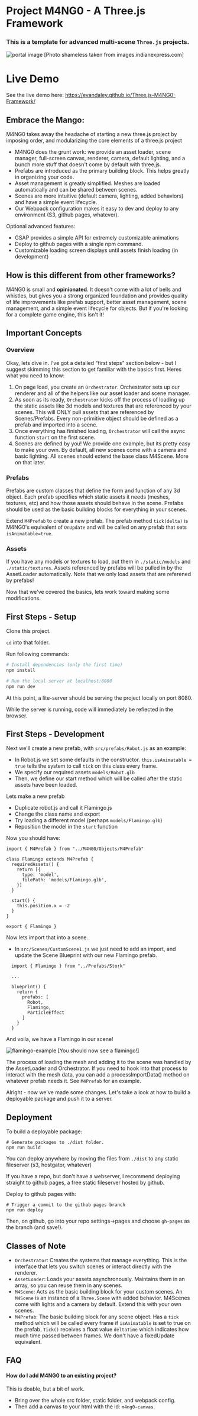 # Project M4NG0 - A Three.js Framework
### This is a template for advanced multi-scene `Three.js` projects.
![portal image](mango.jpg)
[Photo shameless taken from images.indianexpress.com]

# Live Demo
See the live demo here: https://evandaley.github.io/Three.js-M4NG0-Framework/

## Embrace the Mango:

M4NG0 takes away the headache of starting a new three.js project by imposing order, and modularizing the core elements of a three.js project

- M4NG0 does the grunt work: we provide an asset loader, scene manager, full-screen canvas, renderer, camera, default lighting, and a bunch more stuff that doesn't come by default with three.js.
- Prefabs are introduced as the primary building block. This helps greatly in organizing your code.
- Asset management is greatly simplified. Meshes are loaded automatically and can be shared between scenes.
- Scenes are more intuitive (default camera, lighting, added behaviors) and have a simple event lifecycle.
- Our Webpack configuration makes it easy to dev and deploy to any environment (S3, github pages, whatever).

Optional advanced features:
- GSAP provides a simple API for extremely customizable animations
- Deploy to github pages with a single npm command.
- Customizable loading screen displays until assets finish loading (in development)

## How is this different from other frameworks?
M4NG0 is small and **opinionated**. It doesn't come with a lot of bells and whistles, but gives you a strong organized foundation and provides quality of life improvements like prefab support, better asset management, scene management, and a simple event lifecycle for objects. But if you're looking for a complete game engine, this isn't it! 

## Important Concepts
### Overview
Okay, lets dive in. I've got a detailed "first steps" section below - but I suggest skimming this section to get familiar with the basics first. Heres what you need to know:

1. On page load, you create an `Orchestrator`. Orchestrator sets up our renderer and all of the helpers like our asset loader and scene manager.
2. As soon as its ready, `Orchestrator` kicks off the process of loading up the static assets like 3d models and textures that are referenced by your scenes. This will ONLY pull assets that are referenced by Scenes/Prefabs. Every non-primitive object should be defined as a prefab and imported into a scene.
3. Once everything has finished loading, `Orchestrator` will call the async function `start` on the first scene.
4. Scenes are defined by you! We provide one example, but its pretty easy to make your own. By default, all new scenes come with a camera and basic lighting. All scenes should extend the base class M4Scene. More on that later.

### Prefabs
Prefabs are custom classes that define the form and function of any 3d object. Each prefab specifies which static assets it needs (meshes, textures, etc) and how those assets should behave in the scene. Prefabs should be used as the basic building blocks for everything in your scenes.

Extend `M4Prefab` to create a new prefab. The prefab method `tick(delta)` is M4NG0's equivalent of `OnUpdate` and will be called on any prefab that sets `isAnimatable=true`.

### Assets
If you have any models or textures to load, put them in `./static/models` and `./static/textures`. Assets referenced by prefabs will be pulled in by the AssetLoader automatically. Note that we only load assets that are referened by prefabs! 

Now that we've covered the basics, lets work toward making some modifications.

## First Steps - Setup
Clone this project.

`cd` into that folder.

Run following commands:

``` bash
# Install dependencies (only the first time)
npm install

# Run the local server at localhost:8080
npm run dev
```
At this point, a lite-server should be serving the project locally on port 8080.

While the server is running, code will immediately be reflected in the browser.

## First Steps - Development
Next we'll create a new prefab, with `src/prefabs/Robot.js` as an example:
- In Robot.js we set some defaults in the constructor. `this.isAnimatable = true` tells the system to call `tick` on this class every frame.
- We specify our required assets `models/Robot.glb`
- Then, we define our start method which will be called after the static assets have been loaded.

Lets make a new prefab
- Duplicate robot.js and call it Flamingo.js
- Change the class name and export
- Try loading a different model (perhaps `models/Flamingo.glb`)
- Reposition the model in the `start` function

Now you should have:
```
import { M4Prefab } from "../M4NG0/Objects/M4Prefab"

class Flamingo extends M4Prefab {
  requiredAssets() {
    return [{
      type: 'model',
      filePath: 'models/Flamingo.glb',
    }]
  }

  start() {
    this.position.x = -2
  }
}

export { Flamingo }
```

Now lets import that into a scene.
- In `src/Scenes/CustomScene1.js` we just need to add an import, and update the Scene Blueprint with our new Flamingo prefab.
```
  import { Flamingo } from "../Prefabs/Stork"
 
  ...

  blueprint() {
    return {
      prefabs: [
        Robot,
        Flamingo,
        ParticleEffect
      ]
    }
  }
```
And voila, we have a Flamingo in our scene!

![flamingo-example](flamingo-example.png)
[You should now see a flamingo!]

The process of loading the mesh and adding it to the scene was handled by the AssetLoader and Orchestrator. If you need to hook into that process to interact with the mesh data, you can add a processImportData() method on whatever prefab needs it. See `M4Prefab` for an example.

Alright - now we've made some changes. Let's take a look at how to build a deployable package and push it to a server.

## Deployment
To build a deployable package:
```
# Generate packages to ./dist folder.
npm run build
```
You can deploy anywhere by moving the files from `./dist` to any static fileserver (s3, hostgator, whatever)

If you have a repo, but don't have a webserver, I recommend deploying straight to github pages, a free static fileserver hosted by github. 

Deploy to github pages with:
```
# Trigger a commit to the github pages branch
npm run deploy
```
Then, on github, go into your repo settings->pages and choose `gh-pages` as the branch (and save!).

## Classes of Note
- `Orchestrator`: Creates the systems that manage everything. This is the interface that lets you switch scenes or interact directly with the renderer.
- `AssetLoader`: Loads your assets asynchronously. Maintains them in an array, so you can reuse them in any scenes.
- `M4Scene`: Acts as the basic building block for your custom scenes. An `M4Scene` is an instance of a `Three.Scene` with added behavior. M4Scenes come with lights and a camera by default. Extend this with your own scenes.
- `M4Prefab`: The basic building block for any scene object. Has a `tick` method which will be called every frame if `isAnimatable` is set to true on the prefab. `Tick()` receives a float value `deltaTime` which indicates how much time passed between frames. We don't have a fixedUpdate equivalent.

## FAQ
#### How do I add M4NG0 to an existing project?
This is doable, but a bit of work.
- Bring over the whole src folder, static folder, and webpack config.
- Then add a canvas to your html with the id: `m4ng0-canvas`.